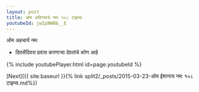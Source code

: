 ```yaml
---
layout: post
title: ओम अविगयात्रे नमः १०८ टाइम्स
youtubeId: jwIpNWNb__E
---
```

 
 
 ओम अहचार्य नमः  
 
 -  दिवसेंदिवस प्रवास करणार्‍या देवतांचे कोण आहे 
 
  
 
  
 
 
 
 
 
 


{% include youtubePlayer.html id=page.youtubeId %}
 
[Next]({{ site.baseurl }}{% link  split2/_posts/2015-03-23-ओम ईशानाय नमः १०८ टाइम्स.md%})
 
